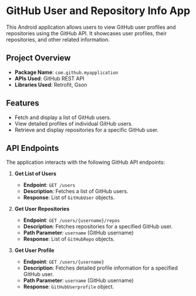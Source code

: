 # GitHub User and Repository Info App

This Android application allows users to view GitHub user profiles and repositories using the GitHub API. It showcases user profiles, their repositories, and other related information.

## Project Overview

- **Package Name**: `com.github.myapplication`
- **APIs Used**: GitHub REST API
- **Libraries Used**: Retrofit, Gson

## Features

- Fetch and display a list of GitHub users.
- View detailed profiles of individual GitHub users.
- Retrieve and display repositories for a specific GitHub user.

## API Endpoints

The application interacts with the following GitHub API endpoints:

1. **Get List of Users**
   - **Endpoint**: `GET /users`
   - **Description**: Fetches a list of GitHub users.
   - **Response**: List of `GitHubUser` objects.

2. **Get User Repositories**
   - **Endpoint**: `GET /users/{username}/repos`
   - **Description**: Fetches repositories for a specified GitHub user.
   - **Path Parameter**: `username` (GitHub username)
   - **Response**: List of `GitHubRepo` objects.

3. **Get User Profile**
   - **Endpoint**: `GET /users/{username}`
   - **Description**: Fetches detailed profile information for a specified GitHub user.
   - **Path Parameter**: `username` (GitHub username)
   - **Response**: `GitHubUserprofile` object.

